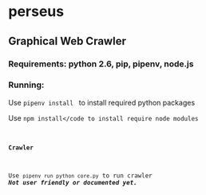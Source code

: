 # perseus
## Graphical Web Crawler

### Requirements: python 2.6, pip, pipenv, node.js

### Running:
Use <code>pipenv install </code> to install required python packages

Use <code>npm install</code to install require node modules

#### Crawler
Use <code>pipenv run python core.py</code> to run crawler ***Not user friendly or documented yet.***
